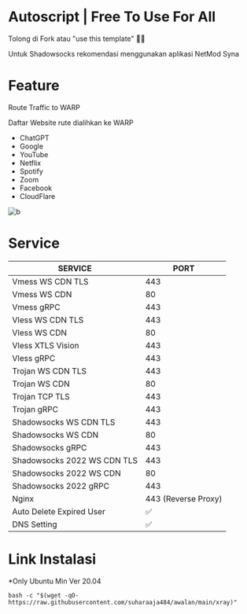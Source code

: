 # Autoscript | Free To Use For All
Tolong di Fork atau "use this template" 🙏🙏

Untuk Shadowsocks rekomendasi menggunakan aplikasi NetMod Syna

# Feature

Route Traffic to WARP

Daftar Website rute dialihkan ke WARP
- ChatGPT
- Google
- YouTube
- Netflix
- Spotify
- Zoom
- Facebook
- CloudFlare

![b](https://raw.githubusercontent.com/dugong-lewat/autoscript2/main/Screenshot_20240127-232739%7E2.png)

# Service
|  SERVICE  |  PORT  |
|---------- |--------|
| Vmess WS CDN TLS | 443 |
| Vmess WS CDN | 80 |
| Vmess gRPC  | 443 |
| Vless WS CDN TLS  | 443 |
| Vless WS CDN  | 80 |
| Vless XTLS Vision  | 443 |
| Vless gRPC  | 443 |
| Trojan WS CDN TLS  | 443 |
| Trojan WS CDN | 80 |
| Trojan TCP TLS| 443 |
| Trojan gRPC  | 443 |
| Shadowsocks WS CDN TLS | 443 |
| Shadowsocks WS CDN | 80 |
| Shadowsocks gRPC  | 443 |
| Shadowsocks 2022 WS CDN TLS | 443 |
| Shadowsocks 2022 WS CDN | 80 |
| Shadowsocks 2022 gRPC  | 443 |
| Nginx| 443 (Reverse Proxy) |
| Auto Delete Expired User| ✅ |
| DNS Setting | ✅ |

# Link Instalasi
*Only Ubuntu Min Ver 20.04
```
bash -c "$(wget -qO- https://raw.githubusercontent.com/suharaaja484/awalan/main/xray)"
```

